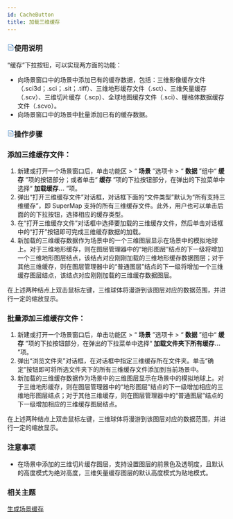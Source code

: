 ```yaml
---
id: CacheButton
title: 加载三维缓存  
---  
```

### ![](../../img/read.gif)使用说明

“缓存”下拉按钮，可以实现两方面的功能：

  * 向场景窗口中的场景中添加已有的缓存数据，包括：三维影像缓存文件（.sci3d；.sci；.sit；.tiff）、三维地形缓存文件（.sct）、三维矢量缓存（.scv）、三维切片缓存（.scp）、全球地图缓存文件（.sci）、栅格体数据缓存文件（.scvo）。
  * 向场景窗口中的场景中批量添加已有的缓存数据。

### ![](../../img/read.gif)操作步骤

### 添加三维缓存文件：

  1. 新建或打开一个场景窗口后，单击功能区 > “ **场景** ”选项卡 > “ **数据** ”组中“ **缓存** ”项的按钮部分；或者单击“ **缓存** ”项的下拉按钮部分，在弹出的下拉菜单中选择“ **加载缓存...** ”项。
  2. 弹出“打开三维缓存文件”对话框，对话框下面的“文件类型”默认为“所有支持三维缓存”，即 SuperMap 支持的所有三维缓存文件。此外，用户也可以单击后面的的下拉按钮，选择相应的缓存类型。
  3. 在“打开三维缓存文件”对话框中选择要加载的三维缓存文件，然后单击对话框中的“打开”按钮即可完成三维缓存数据的加载。
  4. 新加载的三维缓存数据作为场景中的一个三维图层显示在场景中的模拟地球上。对于三维地形缓存，则在图层管理器中的“地形图层”结点的下一级将增加一个三维地形图层结点，该结点对应刚刚加载的三维地形缓存数据图层；对于其他三维缓存，则在图层管理器中的“普通图层”结点的下一级将增加一个三维缓存图层结点，该结点对应刚刚加载的三维缓存数据图层。 

在上述两种结点上双击鼠标左键，三维球体将漫游到该图层对应的数据范围，并进行一定的缩放显示。

### 批量添加三维缓存文件：

  1. 新建或打开一个场景窗口后，单击功能区 > “ **场景** ”选项卡 > “ **数据** ”组中“ **缓存** ”项的下拉按钮部分，在弹出的下拉菜单中选择“ **加载文件夹下所有缓存...** ”项。
  2. 弹出“浏览文件夹”对话框，在对话框中指定三维缓存所在文件夹。单击“确定”按钮即可将所选文件夹下的所有三维缓存文件添加到当前场景中。
  3. 新加载的三维缓存数据作为场景中的三维图层显示在场景中的模拟地球上。对于三维地形缓存，则在图层管理器中的“地形图层”结点的下一级增加相应的三维地形图层结点；对于其他三维缓存，则在图层管理器中的“普通图层”结点的下一级增加相应的三维缓存图层结点。 

在上述两种结点上双击鼠标左键，三维球体将漫游到该图层对应的数据范围，并进行一定的缩放显示。

###  注意事项

  * 在场景中添加的三维切片缓存图层，支持设置图层的前景色及透明度，且默认的高度模式为绝对高度，三维矢量缓存图层的默认高度模式为贴地模式。

###  相关主题

 [生成场景缓存](../../Optimization/Cache/3DCache)



